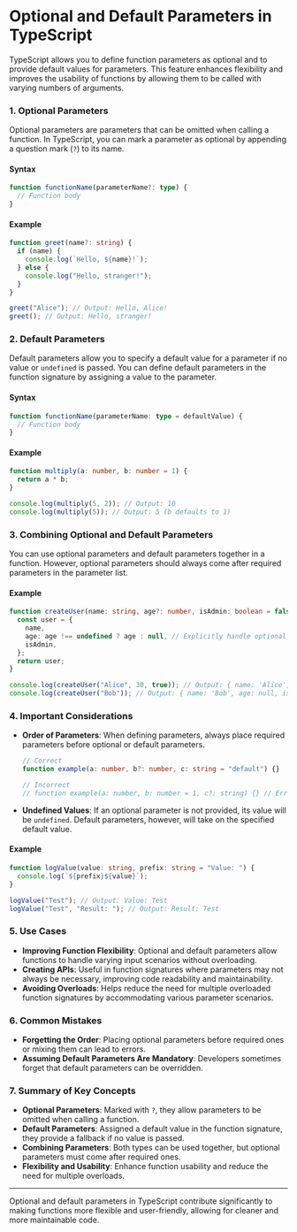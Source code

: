# Optional and Default Parameters in TypeScript

TypeScript allows you to define function parameters as optional and to provide default values for parameters. This feature enhances flexibility and improves the usability of functions by allowing them to be called with varying numbers of arguments.

### 1. **Optional Parameters**

Optional parameters are parameters that can be omitted when calling a function. In TypeScript, you can mark a parameter as optional by appending a question mark (`?`) to its name.

#### Syntax

```typescript
function functionName(parameterName?: type) {
  // Function body
}
```

#### Example

```typescript
function greet(name?: string) {
  if (name) {
    console.log(`Hello, ${name}!`);
  } else {
    console.log("Hello, stranger!");
  }
}

greet("Alice"); // Output: Hello, Alice!
greet(); // Output: Hello, stranger!
```

### 2. **Default Parameters**

Default parameters allow you to specify a default value for a parameter if no value or `undefined` is passed. You can define default parameters in the function signature by assigning a value to the parameter.

#### Syntax

```typescript
function functionName(parameterName: type = defaultValue) {
  // Function body
}
```

#### Example

```typescript
function multiply(a: number, b: number = 1) {
  return a * b;
}

console.log(multiply(5, 2)); // Output: 10
console.log(multiply(5)); // Output: 5 (b defaults to 1)
```

### 3. **Combining Optional and Default Parameters**

You can use optional parameters and default parameters together in a function. However, optional parameters should always come after required parameters in the parameter list.

#### Example

```typescript
function createUser(name: string, age?: number, isAdmin: boolean = false) {
  const user = {
    name,
    age: age !== undefined ? age : null, // Explicitly handle optional parameter
    isAdmin,
  };
  return user;
}

console.log(createUser("Alice", 30, true)); // Output: { name: 'Alice', age: 30, isAdmin: true }
console.log(createUser("Bob")); // Output: { name: 'Bob', age: null, isAdmin: false }
```

### 4. **Important Considerations**

- **Order of Parameters**: When defining parameters, always place required parameters before optional or default parameters.
  
  ```typescript
  // Correct
  function example(a: number, b?: number, c: string = "default") {}

  // Incorrect
  // function example(a: number, b: number = 1, c?: string) {} // Error
  ```

- **Undefined Values**: If an optional parameter is not provided, its value will be `undefined`. Default parameters, however, will take on the specified default value.

#### Example

```typescript
function logValue(value: string, prefix: string = "Value: ") {
  console.log(`${prefix}${value}`);
}

logValue("Test"); // Output: Value: Test
logValue("Test", "Result: "); // Output: Result: Test
```

### 5. **Use Cases**

- **Improving Function Flexibility**: Optional and default parameters allow functions to handle varying input scenarios without overloading.
- **Creating APIs**: Useful in function signatures where parameters may not always be necessary, improving code readability and maintainability.
- **Avoiding Overloads**: Helps reduce the need for multiple overloaded function signatures by accommodating various parameter scenarios.

### 6. **Common Mistakes**

- **Forgetting the Order**: Placing optional parameters before required ones or mixing them can lead to errors.
- **Assuming Default Parameters Are Mandatory**: Developers sometimes forget that default parameters can be overridden.

### 7. **Summary of Key Concepts**

- **Optional Parameters**: Marked with `?`, they allow parameters to be omitted when calling a function.
- **Default Parameters**: Assigned a default value in the function signature, they provide a fallback if no value is passed.
- **Combining Parameters**: Both types can be used together, but optional parameters must come after required ones.
- **Flexibility and Usability**: Enhance function usability and reduce the need for multiple overloads.

---

Optional and default parameters in TypeScript contribute significantly to making functions more flexible and user-friendly, allowing for cleaner and more maintainable code.